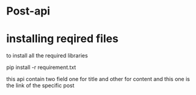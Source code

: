 # Post-api
# installing reqired files
to install all the required libraries 

pip install -r requirement.txt

this api contain two field one for title and other for content and this one is the link of the specific post
